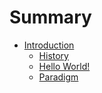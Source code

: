 # Summary

* [Introduction](README.md)
   * [History](p21.md)
   * [Hello World!](p1.md)
   * [Paradigm](p2.dm)

